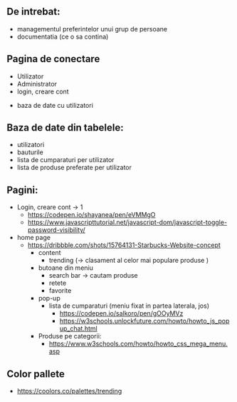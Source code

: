 De intrebat:
-
-  managementul preferintelor unui grup de persoane
-  documentatia (ce o sa contina)

Pagina de conectare
-
- Utilizator
- Administrator
- login, creare cont
+ baza de date cu utilizatori


Baza de date din tabelele:
-
- utilizatori
- bauturile
- lista de cumparaturi per utilizator
- lista de produse preferate per utilizator

Pagini:
-
- Login, creare cont        -> 1
  - https://codepen.io/shayanea/pen/eVMMgO   
  - https://www.javascripttutorial.net/javascript-dom/javascript-toggle-password-visibility/
- home page
  - https://dribbble.com/shots/15764131-Starbucks-Website-concept
    - content
      - trending  (-> clasament al celor mai populare produse )
    - butoane din meniu
      - search bar -> cautam produse
      - retete
      - favorite
    - pop-up
      - lista de cumparaturi (meniu fixat in partea laterala, jos)
          - https://codepen.io/salkoro/pen/gOOyMVz   
          - https://w3schools.unlockfuture.com/howto/howto_js_popup_chat.html
    - Produse pe categorii:
      - https://www.w3schools.com/howto/howto_css_mega_menu.asp

Color pallete
-
- https://coolors.co/palettes/trending
